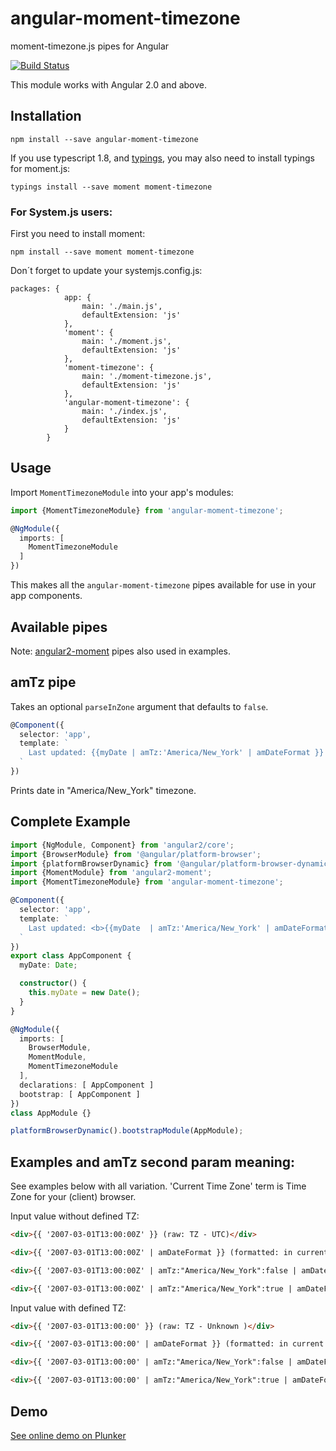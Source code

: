 # angular-moment-timezone

moment-timezone.js pipes for Angular

[![Build Status](https://travis-ci.org/saaadel/angular-moment-timezone.svg?branch=master)](https://travis-ci.org/saaadel/angular-moment-timezone)

This module works with Angular 2.0 and above.

Installation
------------

`npm install --save angular-moment-timezone`

If you use typescript 1.8, and [typings](https://github.com/typings/typings), you may also need to install typings for moment.js:

`typings install --save moment moment-timezone`

### For System.js users:

First you need to install moment:

`npm install --save moment moment-timezone`

Don´t forget to update your systemjs.config.js:

```
packages: {
            app: {
                main: './main.js',
                defaultExtension: 'js'
            },
            'moment': {
                main: './moment.js',
                defaultExtension: 'js'
            },
            'moment-timezone': {
                main: './moment-timezone.js',
                defaultExtension: 'js'
            },
            'angular-moment-timezone': {
                main: './index.js',
                defaultExtension: 'js'
            }
        }
```

Usage
-----

Import `MomentTimezoneModule` into your app's modules:

``` typescript
import {MomentTimezoneModule} from 'angular-moment-timezone';

@NgModule({
  imports: [
    MomentTimezoneModule
  ]
})
```

This makes all the `angular-moment-timezone` pipes available for use in your app components.


Available pipes
---------------

Note: [angular2-moment](https://github.com/urish/angular2-moment) pipes also used in examples.


## amTz pipe
Takes an optional `parseInZone` argument that defaults to `false`.

``` typescript
@Component({
  selector: 'app',
  template: `
    Last updated: {{myDate | amTz:'America/New_York' | amDateFormat }}
  `
})
```

Prints date in "America/New_York" timezone.


Complete Example
----------------

``` typescript
import {NgModule, Component} from 'angular2/core';
import {BrowserModule} from '@angular/platform-browser';
import {platformBrowserDynamic} from '@angular/platform-browser-dynamic';
import {MomentModule} from 'angular2-moment';
import {MomentTimezoneModule} from 'angular-moment-timezone';

@Component({
  selector: 'app',
  template: `
    Last updated: <b>{{myDate  | amTz:'America/New_York' | amDateFormat }}</b>
  `
})
export class AppComponent {
  myDate: Date;

  constructor() {
    this.myDate = new Date();
  }
}

@NgModule({
  imports: [
    BrowserModule,
    MomentModule,
    MomentTimezoneModule
  ],
  declarations: [ AppComponent ]
  bootstrap: [ AppComponent ]
})
class AppModule {}

platformBrowserDynamic().bootstrapModule(AppModule);
```

Examples and amTz second param meaning:
--------------------------------------
See examples below with all variation. 'Current Time Zone' term is Time Zone for your (client) browser.

Input value without defined TZ:

```html
<div>{{ '2007-03-01T13:00:00Z' }} (raw: TZ - UTC)</div>

<div>{{ '2007-03-01T13:00:00Z' | amDateFormat }} (formatted: in current TZ, parse in UTC) = 2007-03-01T16:00:00+03:00</div>

<div>{{ '2007-03-01T13:00:00Z' | amTz:"America/New_York":false | amDateFormat }} (formatted: in America/NY TZ, parse in UTC ) = 2007-03-01T08:00:00-05:00</div>

<div>{{ '2007-03-01T13:00:00Z' | amTz:"America/New_York":true | amDateFormat }} (formatted: in America/NY TZ, parse in UTC) = 2007-03-01T08:00:00-05:00</div>
```

Input value with defined TZ:

```html
<div>{{ '2007-03-01T13:00:00' }} (raw: TZ - Unknown )</div>

<div>{{ '2007-03-01T13:00:00' | amDateFormat }} (formatted: in current TZ, parse in current TZ) = 2007-03-01T13:00:00+03:00</div>

<div>{{ '2007-03-01T13:00:00' | amTz:"America/New_York":false | amDateFormat }} (formatted: in America/NY TZ, parse in current TZ) = 2007-03-01T05:00:00-05:00</div>

<div>{{ '2007-03-01T13:00:00' | amTz:"America/New_York":true | amDateFormat }} (formatted: in America/NY TZ, parse in America/NY TZ) = 2007-03-01T13:00:00-05:00</div>
```

Demo
----

[See online demo on Plunker](http://plnkr.co/todo?p=preview)
